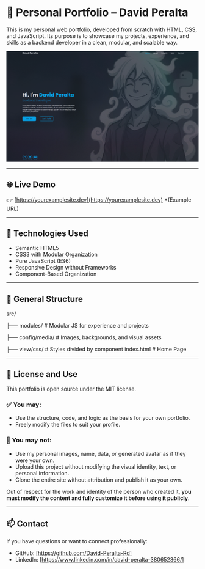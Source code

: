 # 💼 Personal Portfolio – David Peralta

This is my personal web portfolio, developed from scratch with HTML, CSS, and JavaScript.
Its purpose is to showcase my projects, experience, and skills as a backend developer in a clean, modular, and scalable way.

![Portfolio Preview](./src/config/media/background/example_home.png)

---

## 🌐 Live Demo

👉 [https://yourexamplesite.dev](https://yourexamplesite.dev) *(Example URL)

---

## 🚀 Technologies Used

- Semantic HTML5
- CSS3 with Modular Organization
- Pure JavaScript (ES6)
- Responsive Design without Frameworks
- Component-Based Organization

---

## 📁 General Structure
src/

├── modules/ # Modular JS for experience and projects

├── config/media/ # Images, backgrounds, and visual assets

├── view/css/ # Styles divided by component
index.html # Home Page

---

## 📄 License and Use

This portfolio is open source under the MIT license.

### ✅ You may:
- Use the structure, code, and logic as the basis for your own portfolio.
- Freely modify the files to suit your profile.

### 🚫 You may not:
- Use my personal images, name, data, or generated avatar as if they were your own.
- Upload this project without modifying the visual identity, text, or personal information.
- Clone the entire site without attribution and publish it as your own.

Out of respect for the work and identity of the person who created it, **you must modify the content and fully customize it before using it publicly**.

---

## 📫 Contact

If you have questions or want to connect professionally:

- GitHub: [https://github.com/David-Peralta-Rd]
- LinkedIn: [https://www.linkedin.com/in/david-peralta-380652366/]
